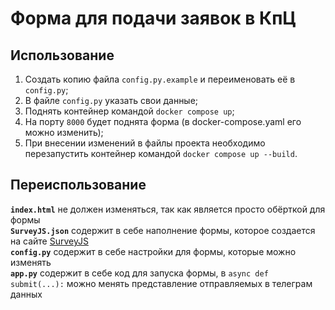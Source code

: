 # Форма для подачи заявок в КпЦ
## Использование
1. Создать копию файла `config.py.example` и переименовать её в `config.py`;
2. В файле `config.py` указать свои данные;
3. Поднять контейнер командой `docker compose up`;
4. На порту `8000` будет поднята форма (в docker-compose.yaml его можно изменить);
5. При внесении изменений в файлы проекта необходимо перезапустить контейнер командой `docker compose up --build`.

## Переиспользование
**`index.html`** не должен изменяться, так как является просто обёрткой для формы  
**`SurveyJS.json`** содержит в себе наполнение формы, которое создается на сайте [SurveyJS](https://surveyjs.io/create-survey)  
**`config.py`** содержит в себе настройки для формы, которые можно изменять  
**`app.py`** содержит в себе код для запуска формы, в `async def submit(...):` можно менять представление отправляемых в телеграм данных  
